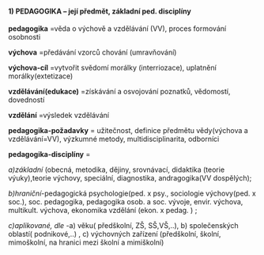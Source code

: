 #### 1) PEDAGOGIKA – její předmět, základní ped. disciplíny

**pedagogika** =věda o výchově a vzdělávání (VV), proces formování osobnosti

**výchova** =předávání vzorců chování (umravňování)

**výchova-cíl** =vytvořit svědomí  morálky (interriozace), uplatnění morálky(extetizace)

**vzdělávání(edukace)** =získávání a osvojování poznatků, vědomostí, dovedností

**vzdělání** =výsledek vzdělávání

**pedagogika-požadavky** = užitečnost, definice předmětu vědy(výchova a vzdělávání=VV), výzkumné metody, multidisciplinarita, odborníci

**pedagogika-disciplíny** =

 *a)základní* (obecná, metodika, dějiny, srovnávací, didaktika (teorie výuky),teorie výchovy, speciální, diagnostika, andragogika(VV dospělých); 

*b)hraniční*-pedagogická psychologie(ped. x psy., sociologie výchovy(ped. x soc.), soc. pedagogika, pedagogika osob. a soc. vývoje, envir. výchova, multikult. výchova, ekonomika vzdělání (ekon. x pedag. ) ; 

*c)aplikované, dle* -a) věku( předškolní, ZŠ, SŠ,VŠ,..), b) společenských oblastí( podnikové,..) , c) výchovných zařízení (předškolní, školní, mimoškolní, na hranici mezi školní a mimiškolní)


